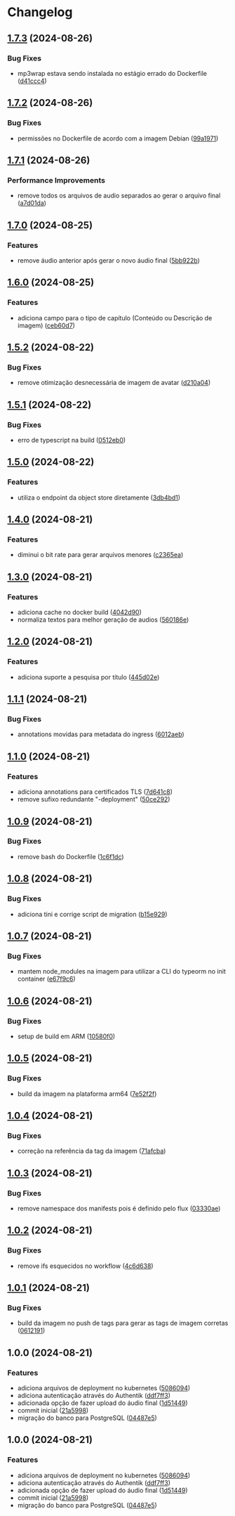 # Changelog

## [1.7.3](https://github.com/wagoid/estudio-up/compare/v1.7.2...v1.7.3) (2024-08-26)


### Bug Fixes

* mp3wrap estava sendo instalada no estágio errado do Dockerfile ([d41ccc4](https://github.com/wagoid/estudio-up/commit/d41ccc419a0a0841bc856e30b7df164d6d9946ed))

## [1.7.2](https://github.com/wagoid/estudio-up/compare/v1.7.1...v1.7.2) (2024-08-26)


### Bug Fixes

* permissões no Dockerfile de acordo com a imagem Debian ([99a1971](https://github.com/wagoid/estudio-up/commit/99a19715e1c9f444cb387ef3452f6903bcc3f3e5))

## [1.7.1](https://github.com/wagoid/estudio-up/compare/v1.7.0...v1.7.1) (2024-08-26)


### Performance Improvements

* remove todos os arquivos de audio separados ao gerar o arquivo final ([a7d01da](https://github.com/wagoid/estudio-up/commit/a7d01da3bc81b5cbe7581f4334915f669a3d84cb))

## [1.7.0](https://github.com/wagoid/estudio-up/compare/v1.6.0...v1.7.0) (2024-08-25)


### Features

* remove áudio anterior após gerar o novo áudio final ([5bb922b](https://github.com/wagoid/estudio-up/commit/5bb922b925e0f3952591cb486d43e2c6903e61e3))

## [1.6.0](https://github.com/wagoid/estudio-up/compare/v1.5.2...v1.6.0) (2024-08-25)


### Features

* adiciona campo para o tipo de capítulo (Conteúdo ou Descrição de imagem) ([ceb60d7](https://github.com/wagoid/estudio-up/commit/ceb60d7d7e9c7fe2e4f03d3f7acc8793fbc93f4d))

## [1.5.2](https://github.com/wagoid/estudio-up/compare/v1.5.1...v1.5.2) (2024-08-22)


### Bug Fixes

* remove otimização desnecessária de imagem de avatar ([d210a04](https://github.com/wagoid/estudio-up/commit/d210a044822bc47899c8a7ff43d05b3725dc8eb4))

## [1.5.1](https://github.com/wagoid/estudio-up/compare/v1.5.0...v1.5.1) (2024-08-22)


### Bug Fixes

* erro de typescript na build ([0512eb0](https://github.com/wagoid/estudio-up/commit/0512eb02cb64c5622be2490c0a14307f1b80cf2f))

## [1.5.0](https://github.com/wagoid/estudio-up/compare/v1.4.0...v1.5.0) (2024-08-22)


### Features

* utiliza o endpoint da object store diretamente ([3db4bd1](https://github.com/wagoid/estudio-up/commit/3db4bd1b26b8c7e96a0092095ab520ca78eedcae))

## [1.4.0](https://github.com/wagoid/estudio-up/compare/v1.3.0...v1.4.0) (2024-08-21)


### Features

* diminui o bit rate para gerar arquivos menores ([c2365ea](https://github.com/wagoid/estudio-up/commit/c2365eaab2fd5470bb564f8c11d9d476ca98094d))

## [1.3.0](https://github.com/wagoid/estudio-up/compare/v1.2.0...v1.3.0) (2024-08-21)


### Features

* adiciona cache no docker build ([4042d90](https://github.com/wagoid/estudio-up/commit/4042d90a7d3276980abb3e0874e40aa5465e3611))
* normaliza textos para melhor geração de audios ([560186e](https://github.com/wagoid/estudio-up/commit/560186e5936293bd993a5696445be3ae2ffd5c79))

## [1.2.0](https://github.com/wagoid/estudio-up/compare/v1.1.1...v1.2.0) (2024-08-21)


### Features

* adiciona suporte a pesquisa por título ([445d02e](https://github.com/wagoid/estudio-up/commit/445d02e9670a20eb4c6f0ef5cc146944f281e003))

## [1.1.1](https://github.com/wagoid/estudio-up/compare/v1.1.0...v1.1.1) (2024-08-21)


### Bug Fixes

* annotations movidas para metadata do ingress ([6012aeb](https://github.com/wagoid/estudio-up/commit/6012aeb499f9c1e7636cb14cb09b10742a2f89ce))

## [1.1.0](https://github.com/wagoid/estudio-up/compare/v1.0.9...v1.1.0) (2024-08-21)


### Features

* adiciona annotations para certificados TLS ([7d641c8](https://github.com/wagoid/estudio-up/commit/7d641c8b1fc925ca5a309fe951590b6fa9d1995f))
* remove sufixo redundante "-deployment" ([50ce292](https://github.com/wagoid/estudio-up/commit/50ce29217acf1cb8dca2902c60b2ce73ef325d19))

## [1.0.9](https://github.com/wagoid/estudio-up/compare/v1.0.8...v1.0.9) (2024-08-21)


### Bug Fixes

* remove bash do Dockerfile ([1c6f1dc](https://github.com/wagoid/estudio-up/commit/1c6f1dccf8cde573fcd7f0067f78916bf434d5bd))

## [1.0.8](https://github.com/wagoid/estudio-up/compare/v1.0.7...v1.0.8) (2024-08-21)


### Bug Fixes

* adiciona tini e corrige script de migration ([b15e929](https://github.com/wagoid/estudio-up/commit/b15e9296041e23d96cf91d7dfa9184231fa9b3b6))

## [1.0.7](https://github.com/wagoid/estudio-up/compare/v1.0.6...v1.0.7) (2024-08-21)


### Bug Fixes

* mantem node_modules na imagem para utilizar a CLI do typeorm no init container ([e67f9c6](https://github.com/wagoid/estudio-up/commit/e67f9c6415925460fdb46f482c25527567907b42))

## [1.0.6](https://github.com/wagoid/estudio-up/compare/v1.0.5...v1.0.6) (2024-08-21)


### Bug Fixes

* setup de build em ARM ([10580f0](https://github.com/wagoid/estudio-up/commit/10580f08870ced53d3b2011e4a3ba51333c5989e))

## [1.0.5](https://github.com/wagoid/estudio-up/compare/v1.0.4...v1.0.5) (2024-08-21)


### Bug Fixes

* build da imagem na plataforma arm64 ([7e52f2f](https://github.com/wagoid/estudio-up/commit/7e52f2f1353ae3a11dcc6d3e3e53ca6fb8e1d80b))

## [1.0.4](https://github.com/wagoid/estudio-up/compare/v1.0.3...v1.0.4) (2024-08-21)


### Bug Fixes

* correção na referência da tag da imagem ([71afcba](https://github.com/wagoid/estudio-up/commit/71afcbadf6f92493e9b3cc658007d27cc9570e84))

## [1.0.3](https://github.com/wagoid/estudio-up/compare/v1.0.2...v1.0.3) (2024-08-21)


### Bug Fixes

* remove namespace dos manifests pois é definido pelo flux ([03330ae](https://github.com/wagoid/estudio-up/commit/03330aeafd1879f5a01b4c22049509504b2d007a))

## [1.0.2](https://github.com/wagoid/estudio-up/compare/v1.0.1...v1.0.2) (2024-08-21)


### Bug Fixes

* remove ifs esquecidos no workflow ([4c6d638](https://github.com/wagoid/estudio-up/commit/4c6d63800bf90a29abb9ebdea8e0fcb711d86a96))

## [1.0.1](https://github.com/wagoid/estudio-up/compare/v1.0.0...v1.0.1) (2024-08-21)


### Bug Fixes

* build da imagem no push de tags para gerar as tags de imagem corretas ([0612191](https://github.com/wagoid/estudio-up/commit/06121912cfaa0f69a039f9408e40e07390158a08))

## 1.0.0 (2024-08-21)


### Features

* adiciona arquivos de deployment no kubernetes ([5086094](https://github.com/wagoid/estudio-up/commit/50860941eb4e70bfee537c92668c43bfdc356ce2))
* adiciona autenticação através do Authentik ([ddf7ff3](https://github.com/wagoid/estudio-up/commit/ddf7ff30a8b1c496b1fc98cdf2c07eeffb1df68d))
* adicionada opção de fazer upload do áudio final ([1d51449](https://github.com/wagoid/estudio-up/commit/1d51449bcacb1841e9a0c26ac10ca42a7664556a))
* commit inicial ([21a5998](https://github.com/wagoid/estudio-up/commit/21a59989906265a1dc51375ffe5c203016e12b54))
* migração do banco para PostgreSQL ([04487e5](https://github.com/wagoid/estudio-up/commit/04487e599ae3a43a11fc782eeef0ff279264c2a4))

## 1.0.0 (2024-08-21)


### Features

* adiciona arquivos de deployment no kubernetes ([5086094](https://github.com/wagoid/estudio-up/commit/50860941eb4e70bfee537c92668c43bfdc356ce2))
* adiciona autenticação através do Authentik ([ddf7ff3](https://github.com/wagoid/estudio-up/commit/ddf7ff30a8b1c496b1fc98cdf2c07eeffb1df68d))
* adicionada opção de fazer upload do áudio final ([1d51449](https://github.com/wagoid/estudio-up/commit/1d51449bcacb1841e9a0c26ac10ca42a7664556a))
* commit inicial ([21a5998](https://github.com/wagoid/estudio-up/commit/21a59989906265a1dc51375ffe5c203016e12b54))
* migração do banco para PostgreSQL ([04487e5](https://github.com/wagoid/estudio-up/commit/04487e599ae3a43a11fc782eeef0ff279264c2a4))
